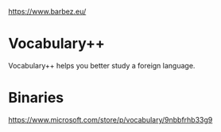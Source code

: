 https://www.barbez.eu/

# Vocabulary++
Vocabulary++ helps you better study a foreign language.

# Binaries
https://www.microsoft.com/store/p/vocabulary/9nbbfrhb33g9
